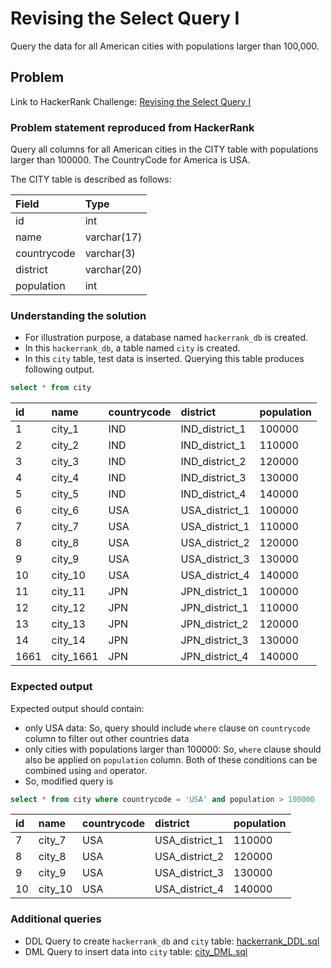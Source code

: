 # Revising the Select Query I
Query the data for all American cities with populations larger than 100,000.

## Problem
Link to HackerRank Challenge: [Revising the Select Query I](https://www.hackerrank.com/challenges/revising-the-select-query/problem)

### Problem statement reproduced from HackerRank
Query all columns for all American cities in the CITY table with populations larger than 100000. The CountryCode for America is USA.

The CITY table is described as follows:

| Field | Type |
| :----------- | :----------- |
| id | int |
| name | varchar(17) |
| countrycode | varchar(3) |
| district | varchar(20) |
| population | int |

### Understanding the solution

- For illustration purpose, a database named `hackerrank_db` is created.
- In this `hackerrank_db`, a table named `city` is created.
- In this `city` table, test data is inserted. Querying this table produces following output.

```sql 
select * from city
```

id|name|countrycode|district|population
:---|:---|:---|:---|:---
1|city_1|IND|IND_district_1|100000
2|city_2|IND|IND_district_1|110000
3|city_3|IND|IND_district_2|120000
4|city_4|IND|IND_district_3|130000
5|city_5|IND|IND_district_4|140000
6|city_6|USA|USA_district_1|100000
7|city_7|USA|USA_district_1|110000
8|city_8|USA|USA_district_2|120000
9|city_9|USA|USA_district_3|130000
10|city_10|USA|USA_district_4|140000
11|city_11|JPN|JPN_district_1|100000
12|city_12|JPN|JPN_district_1|110000
13|city_13|JPN|JPN_district_2|120000
14|city_14|JPN|JPN_district_3|130000
1661|city_1661|JPN|JPN_district_4|140000

### Expected output
Expected output should contain:
- only USA data: So, query should include `where` clause on `countrycode` column to filter out other countries data
- only cities with populations larger than 100000: So, `where` clause should also be applied on `population` column. Both of these conditions can be combined using `and` operator.
- So, modified query is

```sql 
select * from city where countrycode = 'USA' and population > 100000
```
id|name|countrycode|district|population
:---|:---|:---|:---|:---
7|city_7|USA|USA_district_1|110000
8|city_8|USA|USA_district_2|120000
9|city_9|USA|USA_district_3|130000
10|city_10|USA|USA_district_4|140000

### Additional queries

- DDL Query to create `hackerrank_db` and `city` table: [hackerrank_DDL.sql](hackerrank_DDL.sql)
- DML Query to insert data into `city` table: [city_DML.sql](city_DML.sql)


